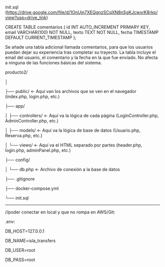 init.sql (https://drive.google.com/file/d/1OnUjn7XEQgnzSCqXN8nSgKJcwxrK8rkp/view?usp=drive_link)

CREATE TABLE comentarios (
  id INT AUTO_INCREMENT PRIMARY KEY,
  email VARCHAR(100) NOT NULL,
  texto TEXT NOT NULL,
  fecha TIMESTAMP DEFAULT CURRENT_TIMESTAMP
);

Se añade una tabla adicional llamada comentarios, para que los usuarios puedan dejar su experiencia tras completar su trayecto. La tabla incluye el email del usuario, el comentario y la fecha en la que fue enviado. No afecta a ninguna de las funciones básicas del sistema.


producto2/

│

├── public/            ← Aquí van los archivos que se ven en el navegador (index.php, login.php, etc.)

├── app/

│   ├── controllers/   ← Aquí va la lógica de cada página (LoginController.php, AdminController.php, etc.)

│   ├── models/        ← Aquí va la lógica de base de datos (Usuario.php, Reserva.php, etc.)

│   └── views/         ← Aquí va el HTML separado por partes (header.php, login.php, adminPanel.php, etc.)

├── config/

│   └── db.php         ← Archivo de conexión a la base de datos

├── .gitignore

├── docker-compose.yml

└── init.sql

___

//poder conectar en local y que no rompa en  AWS/Git:

.env:

DB_HOST=127.0.0.1

DB_NAME=isla_transfers

DB_USER=root

DB_PASS=root


